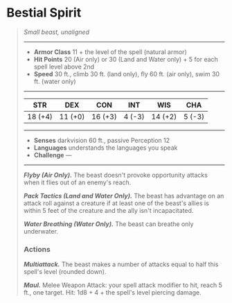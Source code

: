 # Bestial Spirit
>*Small beast, unaligned*
>___
>- **Armor Class** 11 + the level of the spell (natural armor)
>- **Hit Points** 20 (Air only) or 30 (Land and Water only) + 5 for each spell level above 2nd
>- **Speed** 30 ft., climb 30 ft. (land only), fly 60 ft. (air only), swim 30 ft. (water only)
>___
>|STR|DEX|CON|INT|WIS|CHA|
>|:---:|:---:|:---:|:---:|:---:|:---:|
>|18 (+4)|11 (+0)|16 (+3)|4 (-3)|14 (+2)|5 (-3)|
>___
>- **Senses** darkvision 60 ft., passive Perception 12
>- **Languages** understands the languages you speak
>- **Challenge** —
>___
>***Flyby (Air Only).*** The beast doesn't provoke opportunity attacks when it flies out of an enemy's reach.  
>
>***Pack Tactics (Land and Water Only).*** The beast has advantage on an attack roll against a creature if at least one of the beast's allies is within 5 feet of the creature and the ally isn't incapacitated.  
>
>***Water Breathing (Water Only).*** The beast can breathe only underwater.  
>
>### Actions
>***Multiattack.*** The beast makes a number of attacks equal to half this spell's level (rounded down).  
>
>***Maul.*** Melee Weapon Attack: your spell attack modifier to hit, reach 5 ft., one target. Hit: 1d8 + 4 + the spell's level piercing damage.